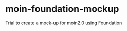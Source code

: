 moin-foundation-mockup
======================

Trial to create a mock-up for moin2.0 using Foundation
